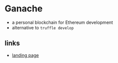 # Ganache

- a personal blockchain for Ethereum development
- alternative to `truffle develop`

## links

- [landing page](https://trufflesuite.com/ganache/)
